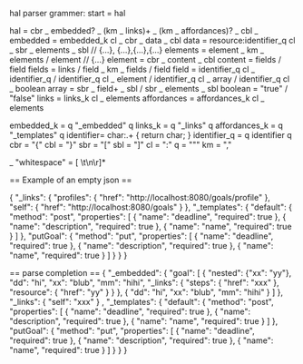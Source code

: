 hal parser grammer:
start = hal

hal = cbr _ embedded? _ (km _ links)+ _ (km _ affordances)? _ cbl _
embedded = embedded_k cl _ cbr _ data _ cbl
data = resource:identifier_q cl _ sbr _ elements _ sbl
// {...}, {...},{...},{...} 
elements = element _ km _ elements / element
// {...}
element = cbr _ content _ cbl
content = fields / field
fields = links / field _ km _ fields / field
field = identifier_q cl _ identifier_q / identifier_q cl _ element / identifier_q cl _ array / identifier_q cl _ boolean
array = sbr _ field+ _ sbl / sbr _ elements _ sbl
boolean = "true" / "false"
links = links_k cl _ elements
affordances = affordances_k cl _ elements

embedded_k = q "_embedded" q
links_k = q "_links" q
affordances_k = q "_templates" q
identifier= char:.+ { return char; }
identifier_q = q identifier q
cbr = "{"
cbl = "}"
sbr = "["
sbl = "]"
cl = ":"
q = "\""
km = ","

_ "whitespace"
  = [ \t\n\r]*

== Example of an empty json == 


{
    "_links": {
        "profiles": {
            "href": "http://localhost:8080/goals/profile"
        },
        "self": {
            "href": "http://localhost:8080/goals"
        }
    },
    "_templates": {
        "default": {
            "method": "post",
            "properties": [
                {
                    "name": "deadline",
                    "required": true
                },
                {
                    "name": "description",
                    "required": true
                },
                {
                    "name": "name",
                    "required": true
                }
            ]
        },
        "putGoal": {
            "method": "put",
            "properties": [
                {
                    "name": "deadline",
                    "required": true
                },
                {
                    "name": "description",
                    "required": true
                },
                {
                    "name": "name",
                    "required": true
                }
            ]
        }
    }
}

== parse completion == 
{
 "_embedded": { 
   "goal": [ 
     { 
      "nested": {"xx": "yy"},
      "dd": "hi", 
      "xx": "blub", 
      "mm": "hihi",
                      "_links": {
                    "steps": {
                        "href": "xxx"
                    },
                     "resource": {
                        "href": "yy"
                       }
                }
     },
     { 
      "dd": "hi", 
      "xx": "blub", 
      "mm": "hihi" 
     } 
    ] 
  }, "_links": { 
         "self": "xxx" 
     }
,
    "_templates": {
        "default": {
            "method": "post",
            "properties": [
                {
                    "name": "deadline",
                    "required": true
                },
                {
                    "name": "description",
                    "required": true
                },
                {
                    "name": "name",
                    "required": true
                }
            ]
        },
        "putGoal": {
            "method": "put",
            "properties": [
                {
                    "name": "deadline",
                    "required": true
                },
                {
                    "name": "description",
                    "required": true
                },
                {
                    "name": "name",
                    "required": true
                }
            ]
        }
    }
}

